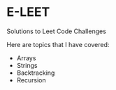 # E-LEET
Solutions to Leet Code Challenges

Here are topics that I have covered:
* Arrays
* Strings
* Backtracking
* Recursion

